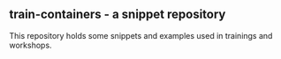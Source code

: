 ## train-containers - a snippet repository

This repository holds some snippets and examples used in trainings and workshops.
